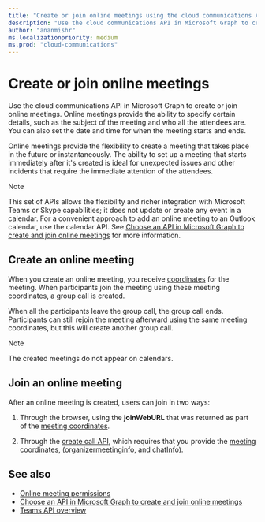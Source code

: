 ```yaml
---
title: "Create or join online meetings using the cloud communications API"
description: "Use the cloud communications API in Microsoft Graph to create or join online meetings. Create a meeting that takes place in the future or instantaneously."
author: "ananmishr"
ms.localizationpriority: medium
ms.prod: "cloud-communications"
---
```


# Create or join online meetings

Use the cloud communications API in Microsoft Graph to create or join online meetings. Online meetings provide the ability to specify certain details, such as the subject of the meeting and who all the attendees are. You can also set the date and time for when the meeting starts and ends.

Online meetings provide the flexibility to create a meeting that takes place in the future or instantaneously. The ability to set up a meeting that starts immediately after it's created is ideal for unexpected issues and other incidents that require the immediate attention of the attendees.

> [!NOTE]
> This set of APIs allows the flexibility and richer integration with Microsoft Teams or Skype capabilities; it does not update or create any event in a calendar. For a convenient approach to add an online meeting to an Outlook calendar, use the calendar API. See [Choose an API in Microsoft Graph to create and join online meetings](choose-online-meeting-api.md) for more information.

## Create an online meeting

When you create an online meeting, you receive [coordinates](/graph/api/resources/onlinemeeting) for the meeting. When participants join the meeting using these meeting coordinates, a group call is created.

When all the participants leave the group call, the group call ends. Participants can still rejoin the meeting afterward using the same meeting coordinates, but this will create another group call.

> [!NOTE]
> The created meetings do not appear on calendars.

## Join an online meeting

After an online meeting is created, users can join in two ways:

1. Through the browser, using the **joinWebURL** that was returned as part of the [meeting coordinates](/graph/api/resources/onlinemeeting).

2. Through the [create call API](/graph/api/application-post-calls#example-5-join-scheduled-meeting-with-service-hosted-media), which requires that you provide the [meeting coordinates](/graph/api/resources/onlinemeeting), ([organizermeetinginfo](/graph/api/resources/organizermeetinginfo), and [chatInfo](/graph/api/resources/chatinfo)).

## See also

- [Online meeting permissions](./permissions-reference.md#online-meetings-permissions)
- [Choose an API in Microsoft Graph to create and join online meetings](choose-online-meeting-api.md)
- [Teams API overview](teams-concept-overview.md)
